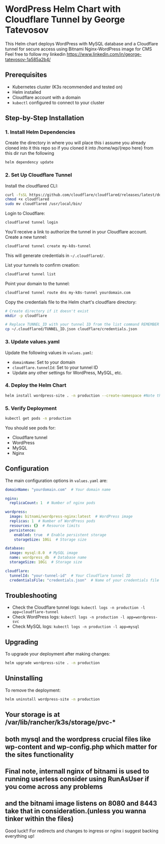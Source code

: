 # WordPress Helm Chart with Cloudflare Tunnel by George Tatevosov

This Helm chart deploys WordPress with MySQL database and a Cloudflare tunnel for secure access using Bitnami Nginx-WordPress image for CMS
Feel free to follow my linkedin https://www.linkedin.com/in/george-tatevosov-1a585a2b4/
## Prerequisites

- Kubernetes cluster (K3s recommended and tested on)
- Helm installed
- Cloudflare account with a domain
- `kubectl` configured to connect to your cluster

## Step-by-Step Installation

### 1. Install Helm Dependencies
Create the directory in where you will place this i assume you already cloned into it this repo
so if you cloned it into /home/wp/{repo here} from this dir run the following
```bash
helm dependency update 
```

### 2. Set Up Cloudflare Tunnel

Install the cloudflared CLI:

```bash
curl -fsSL https://github.com/cloudflare/cloudflared/releases/latest/download/cloudflared-linux-amd64 -o cloudflared
chmod +x cloudflared
sudo mv cloudflared /usr/local/bin/
```

Login to Cloudflare:

```bash
cloudflared tunnel login
```

You'll receive a link to authorize the tunnel in your Cloudflare account.
Create a new tunnel:

```bash
cloudflared tunnel create my-k8s-tunnel
```

This will generate credentials in `~/.cloudflared/`.

List your tunnels to confirm creation:

```bash
cloudflared tunnel list
```

Point your domain to the tunnel:

```bash
cloudflared tunnel route dns my-k8s-tunnel yourdomain.com
```

Copy the credentials file to the Helm chart's cloudflare directory:

```bash
# Create directory if it doesn't exist
mkdir -p cloudflare

# Replace TUNNEL_ID with your tunnel ID from the list command REMEMBER this part for values.yaml also!
cp ~/.cloudflared/TUNNEL_ID.json cloudflare/credentials.json
```

### 3. Update values.yaml

Update the following values in `values.yaml`:

- `domainName`: Set to your domain
- `cloudflare.tunnelId`: Set to your tunnel ID
- Update any other settings for WordPress, MySQL, etc.

### 4. Deploy the Helm Chart

```bash
helm install wordpress-site . -n production --create-namespace #Note the name space will be sent across the configuration in the values
```

### 5. Verify Deployment

```bash
kubectl get pods -n production
```

You should see pods for:
- Cloudflare tunnel
- WordPress
- MySQL
- Nginx

## Configuration

The main configuration options in `values.yaml` are:

```yaml
domainName: "yourdomain.com"  # Your domain name

nginx:
  replicaCount: 1  # Number of nginx pods

wordpress:
  image: bitnami/wordpress-nginx:latest  # WordPress image
  replicas: 1  # Number of WordPress pods
  resources: {}  # Resource limits
  persistence:
    enabled: true  # Enable persistent storage
    storageSize: 10Gi  # Storage size

database:
  image: mysql:8.0  # MySQL image
  name: wordpress_db  # Database name
  storageSize: 10Gi  # Storage size

cloudflare:
  tunnelId: "your-tunnel-id"  # Your Cloudflare tunnel ID
  credentialsFile: "credentials.json"  # Name of your credentials file
```

## Troubleshooting

- Check the Cloudflare tunnel logs: `kubectl logs -n production -l app=cloudflare-tunnel`
- Check WordPress logs: `kubectl logs -n production -l app=wordpress-svc`
- Check MySQL logs: `kubectl logs -n production -l app=mysql`

## Upgrading

To upgrade your deployment after making changes:

```bash
helm upgrade wordpress-site . -n production
```

## Uninstalling

To remove the deployment:

```bash
helm uninstall wordpress-site -n production
```
##
## Your storage is at /var/lib/rancher/k3s/storage/pvc-* ##
## both mysql and the wordpress crucial files like wp-content and wp-config.php which matter for the sites functionality ##
##

## Final note, internall nginx of bitnami is used to running userless consider using RunAsUser if you come across any problems
## and the bitnami image listens on 8080 and 8443 take that in consideration.(unless you wanna tinker within the files)

Good luck!!
For redirects and changes to ingress or nginx i suggest backing everything up!
